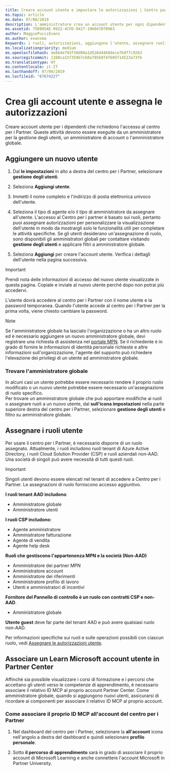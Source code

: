 ```yaml
---
title: Creare account utente e impostare le autorizzazioni | Centro partner
ms.topic: article
ms.date: 07/08/2019
description: L'amministratore crea un account utente per ogni dipendente del partner che deve accedere al Centro per i partner.
ms.assetid: 75D805AE-9922-4CFD-9427-196047D70963
author: MaggiePucciEvans
ms.author: evansma
Keywords: i ruoli, autorizzazioni, aggiungono l'utente, assegnare ruoli, amministratore, dell'agente,
ms.localizationpriority: medium
ms.openlocfilehash: de8b4e793f50d00a1d528d44b8dece7b9f7c9263
ms.sourcegitcommit: 1388ca15f359b7cb0a7856974f605f14523a73fb
ms.translationtype: HT
ms.contentlocale: it-IT
ms.lasthandoff: 07/09/2019
ms.locfileid: "67674227"
---
```

# <a name="create-user-accounts-and-assign-permissions"></a>Crea gli account utente e assegna le autorizzazioni

Creare account utente per i dipendenti che richiedono l'accesso al centro per i Partner. Queste attività devono essere eseguite da un amministratore per la gestione degli utenti, un amministratore di account o l'amministratore globale. 


## <a name="add-a-new-user"></a>Aggiungere un nuovo utente

1. Dal **le impostazioni** in alto a destra del centro per i Partner, selezionare **gestione degli utenti**.

2.  Seleziona **Aggiungi utente**.

3.  Immetti il nome completo e l'indirizzo di posta elettronica univoco dell'utente.

4.  Seleziona il tipo di agente e/o il tipo di amministratore da assegnare all'utente. L'accesso al Centro per i partner è basato sui ruoli, pertanto puoi assegnare autorizzazioni per personalizzare la visualizzazione dell'utente in modo da mostrargli solo le funzionalità utili per completare le attività specifiche.  Se gli utenti desiderano un'assegnazione di ruolo, sono disponibili gli amministratori globali per contattare visitando **gestione degli utenti** e applicare filtri a amministratore globale.

5.  Seleziona **Aggiungi** per creare l'account utente. Verifica i dettagli dell'utente nella pagina successiva.

> [!IMPORTANT]  
> Prendi nota delle informazioni di accesso del nuovo utente visualizzate in questa pagina. Copiale e inviale al nuovo utente perché dopo non potrai più accedervi. 

L'utente dovrà accedere al centro per i Partner con il nome utente e la password temporanea. Quando l'utente accede al centro per i Partner per la prima volta, viene chiesto cambiare la password. 

> [!NOTE]  
>  Se l'amministratore globale ha lasciato l'organizzazione o ha un altro ruolo ed è necessario aggiungere un nuovo amministratore globale, devi registrare una richiesta di assistenza nel [portale MPN](https://partner.microsoft.com/support). Se il richiedente è in grado di fornire le informazioni di identità personale richieste e altre informazioni sull'organizzazione, l'agente del supporto può richiedere l'elevazione dei privilegi di un utente ad amministratore globale.

### <a name="find-your-global-admin"></a>Trovare l'amministratore globale

In alcuni casi un utente potrebbe essere necessario rendere il proprio ruolo modificato o un nuovo utente potrebbe essere necessario un'assegnazione di ruolo specifico.  
Per trovare un amministratore globale che può apportare modifiche ai ruoli o assegnare ruoli a un nuovo utente, dal **sull'icona impostazioni** nella parte superiore destra del centro per i Partner, selezionare **gestione degli utenti** e filtro su amministratore globale. 

## <a name="assign-user-roles"></a>Assegnare i ruoli utente

Per usare il centro per i Partner, è necessario disporre di un ruolo assegnato.  Attualmente, i ruoli includono ruoli tenant di Azure Active Directory, i ruoli Cloud Solution Provider (CSP) e ruoli aziendali non-AAD. Una società di singoli può avere necessità di tutti questi ruoli.

>[!Important]
>Singoli utenti devono essere elencati nel tenant di accedere a Centro per i Partner. Le assegnazioni di ruolo forniscono accesso aggiuntivo.


**I ruoli tenant AAD includono**:
- Amministratore globale
- Amministratore utenti

**I ruoli CSP includono**:
- Agente amministratore
- Amministratore fatturazione
- Agente di vendita
- Agente help desk

**Ruoli che gestiscono l'appartenenza MPN e la società (Non-AAD)**
- Amministratore dei partner MPN
- Amministratore account
- Amministratore dei riferimenti
- Amministratore profilo di lavoro
- Utenti e amministratori di incentivi

**Fornitore del Pannello di controllo è un ruolo con contratti CSP e non-AAD**.
- Amministratore globale

**Utente guest** deve far parte del tenant AAD e può avere qualsiasi ruolo non-AAD.

Per informazioni specifiche sui ruoli e sulle operazioni possibili con ciascun ruolo, vedi [Assegnare le autorizzazioni utente](permissions-overview.md).

## <a name="associate-a-users-microsoft-learn-account-in-partner-center"></a>Associare un Learn Microsoft account utente in Partner Center

Affinché sia possibile visualizzare i corsi di formazione e i percorsi che accettano gli utenti verso le competenze di apprendimento, è necessario associare il relativo ID MCP al proprio account Partner Center. Come amministratore globale, quando si aggiungono nuovi utenti, assicurarsi di ricordare ai componenti per associare il relativo ID MCP al proprio account. 

### <a name="how-to-associate-your-mcp-id-to-your-partner-center-account"></a>Come associare il proprio ID MCP all'account del centro per i Partner

1. Nel dashboard del centro per i Partner, selezionare la **all'account** icona nell'angolo a destra del dashboard e quindi selezionare **profilo personale**.

2. Sotto **il percorso di apprendimento** sarà in grado di associare il proprio account di Microsoft Learning e anche connettere l'account Microsoft in Partner University.








